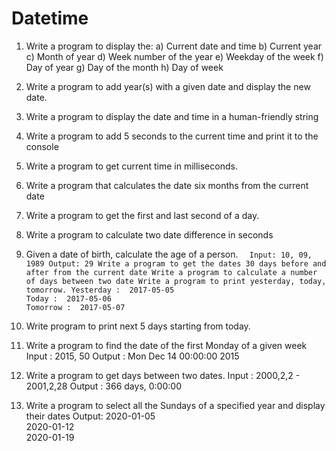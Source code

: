 # Datetime
1. Write a program to display the:
a) Current date and time
b) Current year
c) Month of year
d) Week number of the year
e) Weekday of the week
f) Day of year
g) Day of the month
h) Day of week

2. Write a program to add year(s) with a given date and display the new date.

3. Write a program to display the date and time in a human-friendly string

4. Write a program to add 5 seconds to the current time and print it to the console

5. Write a program to get current time in milliseconds.

6. Write a program that calculates the date six months from the current date

7. Write a program to get the first and last second of a day.

8. Write a program to calculate two date difference in seconds

9. Given a date of birth, calculate the age of a person.
       ``` 
        Input: 10, 09, 1989
        Output: 29
        Write a program to get the dates 30 days before and after from the current date
        Write a program to calculate a number of days between two date
        Write a program to print yesterday, today, tomorrow.
        Yesterday :  2017-05-05                                                                                       
        Today :  2017-05-06                                                                                           
        Tomorrow :  2017-05-07```

10. Write program to print next 5 days starting from today.

11. Write a program to find the date of the first Monday of a given week
      Input  : 2015, 50
      Output : Mon Dec 14 00:00:00 2015

12. Write a program to get days between two dates.
      Input :  2000,2,2 - 2001,2,28
      Output : 366 days, 0:00:00
13. Write a program to select all the Sundays of a specified year and display their dates
      Output:
      2020-01-05                                                                                                    
      2020-01-12                                                                                                    
      2020-01-19
